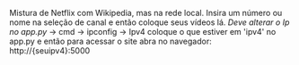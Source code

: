 Mistura de Netflix com Wikipedia, mas na rede local. Insira um número ou nome na seleção de canal e então coloque seus vídeos lá.
*Deve alterar o Ip no app.py*
-> cmd -> ipconfig -> Ipv4
coloque o que estiver em 'ipv4' no app.py e então para acessar o site abra no navegador: http://{seuipv4}:5000
